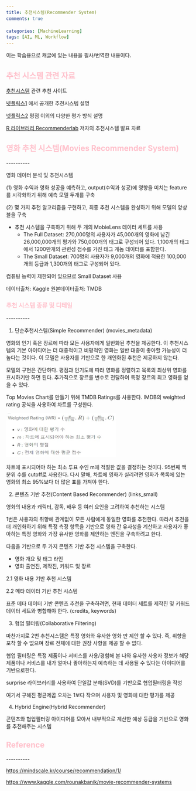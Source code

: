 ```yaml
---
title: 추천시스템(Recommender System)
comments: true

categories: [MachineLearning]
tags: [AI, ML, Workflow]
---
```


이는 학습용으로 캐글에 있는 내용을 필사/번역한 내용이다.

<h2><span style="color:pink"> 
추천 시스템 관련 자료</span></h2>

[추천시스템](https://grouplens.org/) 관련 추천 사이트

[넷플릭스1](https://www.slideshare.net/xamat/recommender-systems-machine-learning-summer-school-2014-cmu) 에서 공개한 추천시스템 설명

[넷플릭스2](https://www.slideshare.net/xamat/netflix-recommendations-beyond-the-5-stars) 평점 이외의 다양한 평가 방식 설명

[R 라이브러리 Recommenderlab](https://michael.hahsler.net/research/Recommender_SWA2015/Recomm_SWA2015.pdf) 저자의 추천시스템 발표 자료


<h2><span style="color:pink"> 
영화 추천 시스템(Movies Recommender System)</span></h2>
----------

영화 데이터 분석 및 추천시스템

(1) 영화 수익과 영화 성공을 예측하고, output(수익과 성공)에 영향을 미치는 feature를 시각화하기 위해 예측 모델 두개를 구축

(2) 몇 가지 추천 알고리즘을 구현하고, 최종 추천 시스템을 완성하기 위해 모델의 앙상블을 구축

- 추천 시스템을 구축하기 위해 두 개의 MobieLens 데이터 세트를 사용
    - The Full Dataset: 
    270,000명의 사용자가 45,000개의 영화에 남긴 26,000,000개의 평가와 750,000개의 태그로 구성되어 있다. 1,100개의 태그에서 1200만개의 관련성 점수를 가진 태그 게놈 데이터를 포함한다.
    - The Small Dataset: 
    700명의 사용자가 9,000개의 영화에 적용한 100,000개의 등급과 1,300개의 태그로 구성되어 있다.

컴퓨팅 능력이 제한되어 있으므로 Small Dataset 사용

데이터출처: Kaggle
원본데이터출처: TMDB

<h3><span style="color:pink"> 
추천 시스템 종류 및 디테일 </span></h3>
----------

1. 단순추천시스템(Simple Recommender) (movies_metadata)

영화의 인기 혹은 장르에 따라 모든 사용자에게 일반화된 추천을 제공한다. 이 추천시스템의 기본 아이디어는 더 대중적이고 비평적인 영화는 일반 대중이 좋아할 가능성이 더 높다는 것이다. 이 모델은 사용자를 기반으로 한 개인화된 추천은 제공하지 않는다.

모델의 구현은 간단하다. 평점과 인기도에 따라 영화를 정렬하고 목록의 최상위 영화를 표시하기만 하면 된다. 추가적으로 장르를 변수로 전달하여 특정 장르의 최고 영화를 얻을 수 있다.

Top Movies Chart를 만들기 위해 TMDB Ratings를 사용한다. IMDB의 weighted rating 공식을 사용하여 차트를 구성한다.

<img src="/assets/img/image/pro5.jpg"  width="300" height="120">

차트에 표시되어야 하는 최소 투표 수인 m에 적절한 값을 결정하는 것이다. 95번째 백분위 수를 cutoff로 사용한다. 다시 말해, 차트에 영화가 실리려면 영화가 목록에 있는 영화의 최소 95%보다 더 많은 표를 가져야 한다.


2. 콘텐츠 기반 추천(Content Based Recommender) (links_small)

영화의 내용과 캐릭터, 감독, 배우 등 여러 요인을 고려하여 추천하는 시스템

1번은 사용자의 취향에 관계없이 모든 사람에게 동일한 영화를 추천한다. 따라서 추천을 더 개인화하기 위해 특정 측정 항목을 기반으로 영화 간 유사성을 계산하고 사용자가 좋아하는 특정 영화와 가장 유사한 영화를 제안하는 엔진을 구축하려고 한다.

다음을 기반으로 두 가지 콘텐츠 기반 추천 시스템을 구축한다.
- 영화 개요 및 태그 라인
- 영화 출연진, 제작진, 키워드 및 장르

2.1 영화 내용 기반 추천 시스템

2.2 메타 데이터 기반 추천 시스템

표준 메타 데이터 기반 콘텐츠 추천을 구축하려면, 현재 데이터 세트를 제작진 및 키워드 데이터 세트와 병합해야 한다. (credits, keywords)


3. 협업 필터링(Collaborative Filtering)

마찬가지로 2번 추천시스템은 특정 영화와 유사한 영화 만 제안 할 수 있다. 즉, 취향을 포착 할 수 없으며 장르 전체에 대한 권장 사항을 제공 할 수 없다.

협업 필터링은 특정 제품이나 서비스를 사용/경험해 본 나와 유사한 사용자 정보가 해당 제품이나 서비스를 내가 얼마나 좋아하는지 예측하는 데 사용될 수 있다는 아이디어를 기반으로한다.

surprise 라이브러리를 사용하여 단일값 분해(SVD)를 기반으로 협업필터링을 작성

여기서 구해진 평균제곱 오차는 1보다 작으며 사용자 및 영화에 대한 평가를 제공

4. Hybrid Engine(Hybrid Recommender)

콘텐츠와 협업필터링 아이디어를 모아서 내부적으로 계산한 예상 등급을 기반으로 영화를 추천해주는 시스템


<h2><span style="color:pink"> 
Reference </span></h2>
----------

https://mindscale.kr/course/recommendation/1/

https://www.kaggle.com/rounakbanik/movie-recommender-systems
